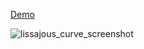 [Demo](https://biv-21.github.io/lissajous-curve/)

![lissajous_curve_screenshot](https://github.com/biv-21/lissajous-curve/assets/11851199/07556909-e239-4cfb-b635-c97f0b11cb6a)
